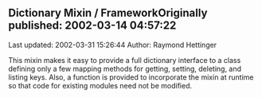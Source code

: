 ## Dictionary Mixin / FrameworkOriginally published: 2002-03-14 04:57:22 
Last updated: 2002-03-31 15:26:44 
Author: Raymond Hettinger 
 
This mixin makes it easy to provide a full dictionary interface to a class defining only a few mapping methods for getting, setting, deleting, and listing keys.  Also, a function is provided to incorporate the mixin at runtime so that code for existing modules need not be modified.